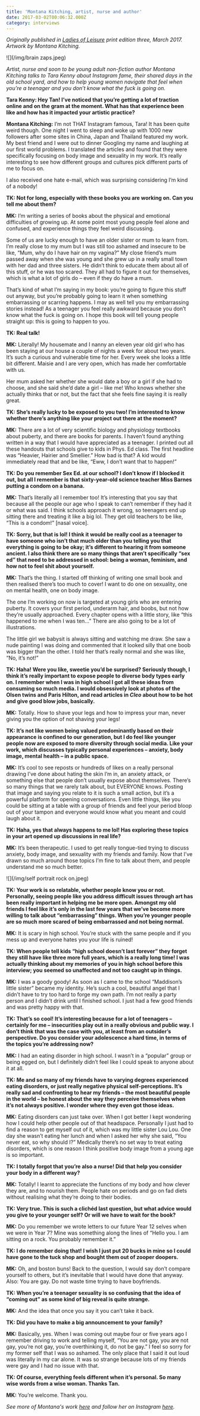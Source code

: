 ```yaml
---
title: 'Montana Kitching, artist, nurse and author'
date: 2017-03-02T00:06:32.000Z
category: interviews
---
```

_Originally published in [Ladies of Leisure](http://soon.ladiesofleisurezine.com/) print edition three, March 2017. Artwork by Montana Kitching._

!\[](/img/brain zaps.jpeg)

_Artist, nurse and soon to be young adult non-fiction author Montana Kitching talks to Tara Kenny about Instagram fame, their shared days in the old school yard, and how to help young women navigate that feel when you’re a teenager and you don’t know what the fuck is going on._

**Tara Kenny: Hey Tan! I’ve noticed that you’re getting a lot of traction online and on the gram at the moment. What has that experience been like and how has it impacted your artistic practice?**

**Montana Kitching:** I’m not THAT Instagram famous, Tara! It has been quite weird though. One night I went to sleep and woke up with 1000 new followers after some sites in China, Japan and Thailand featured my work. My best friend and I were out to dinner Googling my name and laughing at our first world problems. I translated the articles and found that they were specifically focusing on body image and sexuality in my work. It’s really interesting to see how different groups and cultures pick different parts of me to focus on. 

I also received one hate e-mail, which was surprising considering I’m kind of a nobody!

**TK: Not for long, especially with these books you are working on. Can you tell me about them?**

**MK:** I’m writing a series of books about the physical and emotional difficulties of growing up. At some point most young people feel alone and confused, and experience things they feel weird discussing. 

Some of us are lucky enough to have an older sister or mum to learn from. I’m really close to my mum but I was still too ashamed and insecure to be like, “Mum, why do I have hair on my vagina?” My close friend’s mum passed away when she was young and she grew up in a really small town with her dad and three sisters. He didn’t think to educate them about all of this stuff, or he was too scared. They all had to figure it out for themselves, which is what a lot of girls do – even if they do have a mum. 

That’s kind of what I’m saying in my book: you’re going to figure this stuff out anyway, but you’re probably going to learn it when something embarrassing or scarring happens. I may as well tell you my embarrassing stories instead! As a teenager you feel really awkward because you don’t know what the fuck is going on. I hope this book will tell young people straight up: this is going to happen to you.

**TK: Real talk!**

**MK:** Literally! My housemate and I nanny an eleven year old girl who has been staying at our house a couple of nights a week for about two years. It’s such a curious and vulnerable time for her. Every week she looks a little bit different. Maisie and I are very open, which has made her comfortable with us. 

Her mum asked her whether she would date a boy or a girl if she had to choose, and she said she’d date a girl – like me! Who knows whether she actually thinks that or not, but the fact that she feels fine saying it is really great. 

**TK: She’s really lucky to be exposed to you two! I’m interested to know whether there’s anything like your project out there at the moment?**

**MK:** There are a lot of very scientific biology and physiology textbooks about puberty, and there are books for parents. I haven’t found anything written in a way that I would have appreciated as a teenager. I printed out all these handouts that schools give to kids in Phys. Ed class. The first headline was “Heavier, Hairier and Smellier.” How bad is that? A kid would immediately read that and be like, “Eww, I don’t want that to happen!”

**TK: Do you remember Sex Ed. at our school? I don’t know if I blocked it out, but all I remember is that sixty-year-old science teacher Miss Barnes putting a condom on a banana.**

**MK:** That’s literally all I remember too! It’s interesting that you say that because all the people our age who I speak to can’t remember if they had it or what was said. I think schools approach it wrong, so teenagers end up sitting there and treating it like a big lol. They get old teachers to be like, “This is a condom!” \[nasal voice].

**TK: Sorry, but that is lol! I think it would be really cool as a teenager to have someone who isn’t that much older than you telling you that everything is going to be okay; it’s different to hearing it from someone ancient. I also think there are so many things that aren’t specifically “sex ed” that need to be addressed in school: being a woman, feminism, and how not to feel shit about yourself.**

**MK:** That’s the thing. I started off thinking of writing one small book and then realised there’s too much to cover! I want to do one on sexuality, one on mental health, one on body image. 

The one I’m working on now is targeted at young girls who are entering puberty. It covers your first period, underarm hair, and boobs, but not how they’re usually approached. Every chapter opens with a little story, like “this happened to me when I was ten...” There are also going to be a lot of illustrations. 

The little girl we babysit is always sitting and watching me draw. She saw a nude painting I was doing and commented that it looked silly that one boob was bigger than the other. I told her that’s really normal and she was like, “No, it’s not!”

**TK: Haha! Were you like, sweetie you’d be surprised? Seriously though, I think it’s really important to expose people to diverse body types early on. I remember when I was in high school I got all these ideas from consuming so much media. I would obsessively look at photos of the Olsen twins and Paris Hilton, and read articles in _Cleo_ about how to be hot and give good blow jobs, basically.**

**MK:** Totally. How to shave your legs and how to impress your man, never giving you the option of not shaving your legs! 

**TK: It’s not like women being valued predominantly based on their appearance is confined to our generation, but I do feel like younger people now are exposed to more diversity through social media. Like your work, which discusses typically personal experiences – anxiety, body image, mental health – in a public space.**

**MK:** It’s cool to see reposts or hundreds of likes on a really personal drawing I’ve done about hating the skin I’m in, an anxiety attack, or something else that people don’t usually expose about themselves. There’s so many things that we rarely talk about, but EVERYONE knows. Posting that image and saying you relate to it is such a small action, but it’s a powerful platform for opening conversations. Even little things, like you could be sitting at a table with a group of friends and feel your period bloop out of your tampon and everyone would know what you meant and could laugh about it. 

**TK: Haha, yes that always happens to me lol! Has exploring these topics in your art opened up discussions in real life?**

**MK:** It’s been therapeutic. I used to get really tongue-tied trying to discuss anxiety, body image, and sexuality with my friends and family. Now that I’ve drawn so much around those topics I’m fine to talk about them, and people understand me so much better. 

![](/img/self portrait rock on.jpeg)

**TK: Your work is so relatable, whether people know you or not. Personally, seeing people like you address difficult issues through art has been really important in helping me be more open. Amongst my old friends I feel like it’s only in the last few years that we’ve become more willing to talk about “embarrassing” things. When you’re younger people are so much more scared of being embarrassed and not being normal.**

**MK:** It is scary in high school. You’re stuck with the same people and if you mess up and everyone hates you your life is ruined! 

**TK: When people tell kids “high school doesn’t last forever” they forget they still have like three more full years, which is a really long time! I was actually thinking about my memories of you in high school before this interview; you seemed so unaffected and not too caught up in things.**

**MK:** I was a goody goody! As soon as I came to the school “Maddison’s little sister” became my identity. He’s such a cool, beautiful angel that I didn’t have to try too hard to forge my own path. I’m not really a party person and I didn’t drink until I finished school. I just had a few good friends and was pretty happy with that.

**TK: That’s so cool! It’s interesting because for a lot of teenagers – certainly for me – insecurities play out in a really obvious and public way. I don’t think that was the case with you, at least from an outsider’s perspective. Do you consider your adolescence a hard time, in terms of the topics you’re addressing now?**

**MK:** I had an eating disorder in high school. I wasn’t in a “popular” group or being egged on, but I definitely didn’t feel like I could speak to anyone about it at all.

**TK: Me and so many of my friends have to varying degrees experienced eating disorders, or just really negative physical self-perceptions. It’s really sad and confronting to hear my friends – the most beautiful people in the world – be honest about the way they perceive themselves when it’s not always positive. I wonder where they even got those ideas.**

**MK:** Eating disorders can just take over. When I got better I kept wondering how I could help other people out of that headspace. Personally I just had to find a reason to get myself out of it, which was my little sister Lou Lou. One day she wasn’t eating her lunch and when I asked her why she said, “You never eat, so why should I?” Medically there’s no set way to treat eating disorders, which is one reason I think positive body image from a young age is so important. 

**TK: I totally forgot that you’re also a nurse! Did that help you consider your body in a different way?**

**MK:** Totally! I learnt to appreciate the functions of my body and how clever they are, and to nourish them. People hate on periods and go on fad diets without realising what they’re doing to their bodies.

**TK: Very true. This is such a clichéd last question, but what advice would you give to your younger self? Or will we have to wait for the book?**

**MK:** Do you remember we wrote letters to our future Year 12 selves when we were in Year 7? Mine was something along the lines of “Hello you. I am sitting on a rock. You probably remember it.”

**TK: I do remember doing that! I wish I just put 20 bucks in mine so I could have gone to the tuck shop and bought them out of zooper doopers.**

**MK:** Oh, and boston buns! Back to the question, I would say don’t compare yourself to others, but it’s inevitable that I would have done that anyway. Also: You are gay. Do not waste time trying to have boyfriends.

**TK: When you’re a teenager sexuality is so confusing that the idea of “coming out” as some kind of big reveal is quite strange.**

**MK:** And the idea that once you say it you can’t take it back. 

**TK: Did you have to make a big announcement to your family?**

**MK:** Basically, yes. When I was coming out maybe four or five years ago I remember driving to work and telling myself, “You are not gay, you are not gay, you’re not gay, you’re overthinking it, do not be gay.” I feel so sorry for my former self that I was so ashamed. The only place that I said it out loud was literally in my car alone. It was so strange because lots of my friends were gay and I had no issue with that. 

**TK: Of course, everything feels different when it’s personal.  So many wise words from a wise woman. Thanks Tan.**

**MK:** You’re welcome. Thank you.

_See more of Montana's work [here](http://montanakitching.bigcartel.com/) and follow her on Instagram [here](https://www.instagram.com/okaymontana/?hl=en)._
